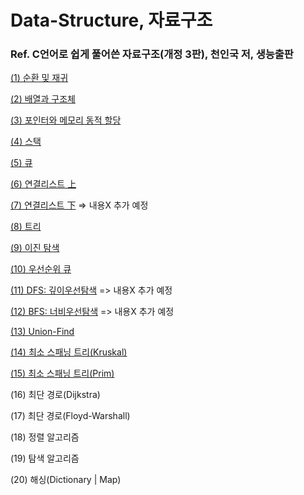 # Data-Structure, 자료구조

### Ref. C언어로 쉽게 풀어쓴 자료구조(개정 3판), 천인국 저, 생능출판

[(1) 순환 및 재귀](https://blog.naver.com/eddy5360/221933056775)

[(2) 배열과 구조체](https://blog.naver.com/eddy5360/221946173072)

[(3) 포인터와 메모리 동적 할당](https://blog.naver.com/eddy5360/221976262775)

[(4) 스택](https://blog.naver.com/eddy5360/221993112926)

[(5) 큐](https://blog.naver.com/eddy5360/221993461648)

[(6) 연결리스트 上](https://blog.naver.com/eddy5360/221994921792)

[(7) 연결리스트 下](https://blog.naver.com/eddy5360/221995043974) => 내용X 추가 예정

[(8) 트리](https://blog.naver.com/eddy5360/221996796335)

[(9) 이진 탐색](https://blog.naver.com/eddy5360/221997390085)

[(10) 우선순위 큐](https://blog.naver.com/eddy5360/221998493856)

[(11) DFS: 깊이우선탐색](https://blog.naver.com/eddy5360/221998495890) => 내용X 추가 예정

[(12) BFS: 너비우선탐색](https://blog.naver.com/eddy5360/221998496550) => 내용X 추가 예정

[(13) Union-Find](https://blog.naver.com/eddy5360/221999100048)

[(14) 최소 스패닝 트리(Kruskal)](https://blog.naver.com/eddy5360/221999432561)

[(15) 최소 스패닝 트리(Prim)](https://blog.naver.com/eddy5360/221999660736)

(16) 최단 경로(Dijkstra)

(17) 최단 경로(Floyd-Warshall)

(18) 정렬 알고리즘

(19) 탐색 알고리즘

(20) 해싱(Dictionary | Map)
